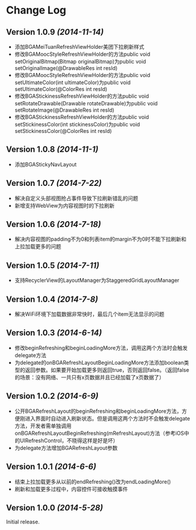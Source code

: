 Change Log
==========

Version 1.0.9 *(2014-11-14)*
----------------------------

- 添加BGAMeiTuanRefreshViewHolder美团下拉刷新样式
- 修改BGAMoocStyleRefreshViewHolder的方法public void setOriginalBitmap(Bitmap originalBitmap)为public void setOriginalImage(@DrawableRes int resId)
- 修改BGAMoocStyleRefreshViewHolder的方法public void setUltimateColor(int ultimateColor)为public void setUltimateColor(@ColorRes int resId)
- 修改BGAStickinessRefreshViewHolder的方法public void setRotateDrawable(Drawable rotateDrawable)为public void setRotateImage(@DrawableRes int resId)
- 修改BGAStickinessRefreshViewHolder的方法public void setStickinessColor(int stickinessColor)为public void setStickinessColor(@ColorRes int resId)

Version 1.0.8 *(2014-11-1)*
----------------------------

- 添加BGAStickyNavLayout

Version 1.0.7 *(2014-7-22)*
----------------------------

- 解决自定义头部视图抢占事件导致下拉刷新错乱的问题
- 新增支持WebView为内容视图时的下拉刷新

Version 1.0.6 *(2014-7-18)*
----------------------------

- 解决内容视图的padding不为0和列表item的margin不为0时不能下拉刷新和上拉加载更多的问题

Version 1.0.5 *(2014-7-11)*
----------------------------

- 支持RecyclerView的LayoutManager为StaggeredGridLayoutManager

Version 1.0.4 *(2014-7-8)*
----------------------------

- 解决WiFi环境下加载数据非常快时，最后几个item无法显示的问题

Version 1.0.3 *(2014-6-14)*
----------------------------

- 修改beginRefreshing和beginLoadingMore方法，调用这两个方法时会触发delegate方法
- 为delegate的onBGARefreshLayoutBeginLoadingMore方法添加boolean类型的返回参数。如果要开始加载更多则返回true，否则返回false。（返回false的场景：没有网络、一共只有x页数据并且已经加载了x页数据了）

Version 1.0.2 *(2014-6-9)*
----------------------------

- 公开BGARefreshLayout的beginRefreshing和beginLoadingMore方法，方便刚进入界面时自动进入刷新状态。但是调用这两个方法时不会触发delegate方法，开发者需单独调用onBGARefreshLayoutBeginRefreshing(mRefreshLayout)方法（参考iOS中的UIRefreshControl，不晓得这样是好是坏）
- 为delegate方法增加BGARefreshLayout参数

Version 1.0.1 *(2014-6-6)*
----------------------------

- 结束上拉加载更多从以前的endRefreshing()改为endLoadingMore()
- 刷新和加载更多过程中，内容控件可接收触摸事件

Version 1.0.0 *(2014-5-28)*
----------------------------

Initial release.